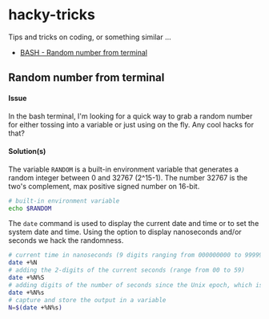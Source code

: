 # hacky-tricks
Tips and tricks on coding, or something similar ...

- [BASH - Random number from terminal](./bash-random.md)




## Random number from terminal

#### Issue
In the bash terminal, I'm looking for a quick way to grab a random number for either tossing into a variable or just using on the fly. Any cool hacks for that?

#### Solution(s)

The variable `RANDOM` is a built-in environment variable that generates a random integer between 0 and 32767 (2^15-1).
The number 32767 is the two's complement, max positive signed number on 16-bit.
```bash
# built-in environment variable
echo $RANDOM
```

The `date` command is used to display the current date and time or to set the system date and time.
Using the option to display nanoseconds and/or seconds we hack the randomness.
```bash
# current time in nanoseconds (9 digits ranging from 000000000 to 999999999)
date +%N
# adding the 2-digits of the current seconds (range from 00 to 59)
date +%N%S
# adding digits of the number of seconds since the Unix epoch, which is January 1, 1970, at 00:00:00 UTC
date +%N%s
# capture and store the output in a variable
N=$(date +%N%s)
```